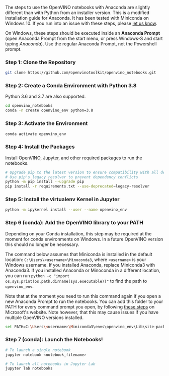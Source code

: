 The steps to use the OpenVINO notebooks with Anaconda are slightly different than with Python from an installer version. This is a modified installation guide for Anaconda. It has been tested with Miniconda on Windows 10. If you run into an issue with these steps, please [let us know](https://github.com/openvinotoolkit/openvino_notebooks/discussions).

On Windows, these steps should be executed inside an **Anaconda Prompt** (open Anaconda Prompt from the start menu, or press Windows-S and start typing *Anaconda*). Use the regular Anaconda Prompt, not the Powershell prompt.

### Step 1: Clone the Repository

```bash
git clone https://github.com/openvinotoolkit/openvino_notebooks.git
```

### Step 2: Create a Conda Environment with Python 3.8

Python 3.6 and 3.7 are also supported.

```bash
cd openvino_notebooks
conda -n create openvino_env python=3.8
```

### Step 3: Activate the Environment

```bash
conda activate openvino_env
```

### Step 4: Install the Packages

Install OpenVINO, Jupyter, and other required packages to run the notebooks. 

```bash
# Upgrade pip to the latest version to ensure compatibility with all dependencies
# Use pip's legacy resolver to prevent dependency conflicts
python -m pip install --upgrade pip
pip install -r requirements.txt --use-deprecated=legacy-resolver
```

### Step 5: Install the virtualenv Kernel in Jupyter

```bash
python -m ipykernel install --user --name openvino_env
```

### Step 6 (conda): Add the OpenVINO library to your PATH

Depending on your Conda installation, this step may be required at the moment for conda environments on Windows. In a future OpenVINO version this should no longer be necessary.

The command below assumes that Miniconda is installed in the default location: `C:\Users\<username>\Minoconda3`, where `<username>` is your Windows username. If you installed Anaconda, replace Miniconda3 with Anaconda3. If you installed Anaconda or Minoconda in a different location, you can run `python -c "import os,sys;print(os.path.dirname(sys.executable))"` to find the path to `openvino_env`.

Note that at the moment you need to run this command again if you open a new Anaconda Prompt to run the notebooks. You can add this folder to your PATH for every command prompt you open, by following [these steps](https://docs.microsoft.com/en-us/previous-versions/office/developer/sharepoint-2010/ee537574(v=office.14)) on Microsoft's website. Note however, that this may cause issues if you have multiple OpenVINO versions installed.

```bash
set PATH=C:\Users\<username>\Miniconda3\envs\openvino_env\Lib\site-packages\openvino\libs;%PATH%                           
```

### Step 7 (conda): Launch the Notebooks!

```bash
# To launch a single notebook
jupyter notebook <notebook_filename>

# To launch all notebooks in Jupyter Lab
jupyter lab notebooks
```
